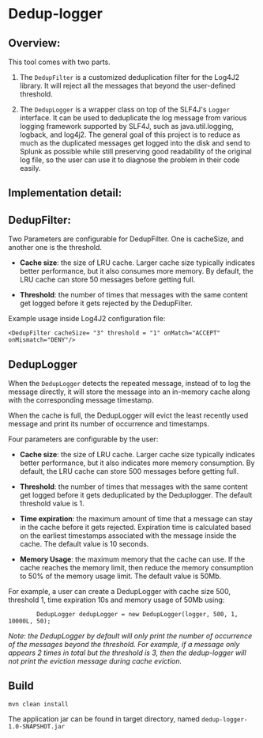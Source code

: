 
# Dedup-logger

## Overview: 
This tool comes with two parts.

1. The `DedupFilter` is a customized deduplication filter for the Log4J2 library. It will reject all the messages that beyond the user-defined threshold. 

2. The `DedupLogger` is a wrapper class on top of the SLF4J's `Logger` interface. It can be used to 
deduplicate the log message from various logging framework supported by SLF4J, such as 
java.util.logging, logback, and log4j2. The general goal of this project is to reduce as much as 
the duplicated messages get logged into the disk and send to Splunk as possible while still preserving good readability 
of the original log file, so the user can use it to diagnose the problem in their code easily.

## Implementation detail: 

## DedupFilter: 
Two Parameters are configurable for DedupFilter. One is cacheSize, and another one is the threshold.

* **Cache size**: the size of LRU cache. Larger cache size typically indicates better performance, 
but it also consumes more memory. By default, the LRU cache can store 50 messages before getting full.

* **Threshold**: the number of times that messages with the same content get logged before it gets rejected by the DedupFilter. 

Example usage inside Log4J2 configuration file: 
```
<DedupFilter cacheSize= "3" threshold = "1" onMatch="ACCEPT" onMismatch="DENY"/>
```

## DedupLogger
When the `DedupLogger` detects the repeated message, instead of to log the message directly, it will store the message into an in-memory cache along with the corresponding message timestamp. 

When the cache is full,  the DedupLogger will evict the least recently used message and print its number of occurrence and timestamps.

Four parameters are configurable by the user:

* **Cache size**: the size of LRU cache. Larger cache size typically indicates better performance, 
but it also indicates more memory consumption. By default, the LRU cache can store 500 messages before getting full.

* **Threshold**: the number of times that messages with the same content get logged before it gets deduplicated by the Deduplogger. The default threshold value is 1.

* **Time expiration**: the maximum amount of time that a message can stay in the cache before it gets rejected. Expiration time is calculated based on the earliest timestamps associated with the message inside the cache. The default value is 10 seconds.

* **Memory Usage**: the maximum memory that the cache can use. If the cache reaches the memory limit, then
reduce the memory consumption to 50% of the memory usage limit. The default value is 50Mb.

For example, a user can create a DedupLogger with cache size 500, threshold 1, time expiration 10s and memory usage of 50Mb using:
```$xslt
        DedupLogger dedupLogger = new DedupLogger(logger, 500, 1, 10000L, 50);
```

*Note: the DedupLogger by default will only print the number of occurrence of the messages beyond 
the threshold. For example, if a message only appears 2 times in total but the threshold is 3, 
then the dedup-logger will not print the eviction message during cache eviction.*

## Build 
```$xslt
mvn clean install
```

The application jar can be found in target directory, named `dedup-logger-1.0-SNAPSHOT.jar`



